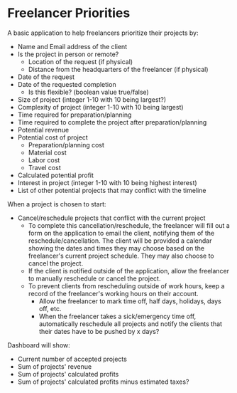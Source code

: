 # Freelancer Priorities
A basic application to help freelancers prioritize their projects by:
- Name and Email address of the client
- Is the project in person or remote?
  - Location of the request (if physical)
  - Distance from the headquarters of the freelancer (if physical)
- Date of the request
- Date of the requested completion
  - Is this flexible? (boolean value true/false)
- Size of project (integer 1-10 with 10 being largest?)
- Complexity of project (integer 1-10 with 10 being largest)
- Time required for preparation/planning
- Time required to complete the project after preparation/planning
- Potential revenue
- Potential cost of project
  - Preparation/planning cost
  - Material cost
  - Labor cost
  - Travel cost
- Calculated potential profit
- Interest in project (integer 1-10 with 10 being highest interest)
- List of other potential projects that may conflict with the timeline


When a project is chosen to start:
- Cancel/reschedule projects that conflict with the current project
  - To complete this cancellation/reschedule, the freelancer will fill out a form on the application to email the client, notifying them of the reschedule/cancellation. The client will be provided a calendar showing the dates and times they may choose based on the freelancer's current project schedule. They may also choose to cancel the project.
  - If the client is notified outside of the application, allow the freelancer to manually reschedule or cancel the project.
  - To prevent clients from rescheduling outside of work hours, keep a record of the freelancer's working hours on their account.
    - Allow the freelancer to mark time off, half days, holidays, days off, etc.
    - When the freelancer takes a sick/emergency time off, automatically reschedule all projects and notify the clients that their dates have to be pushed by x days?

Dashboard will show:
- Current number of accepted projects
- Sum of projects' revenue
- Sum of projects' calculated profits
- Sum of projects' calculated profits minus estimated taxes?
